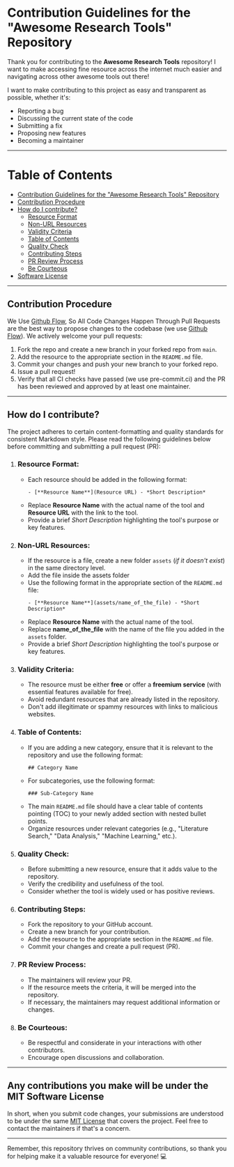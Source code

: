 # Contribution Guidelines for the "Awesome Research Tools" Repository

Thank you for contributing to the **Awesome Research Tools** repository! I want to make accessing fine resource across the internet much easier and navigating across other awesome tools out there!<br>

I want to make contributing to this project as easy and transparent as possible, whether it's:
- Reporting a bug
- Discussing the current state of the code
- Submitting a fix
- Proposing new features
- Becoming a maintainer

-- --
Table of Contents
=================

   * [Contribution Guidelines for the "Awesome Research Tools" Repository](#contribution-guidelines-for-the-awesome-research-tools-repository)
   * [Contribution Procedure](#contribution-procedure)
   * [How do I contribute?](#how-do-i-contribute)
      * [Resource Format](#resource-format)
      * [Non-URL Resources](#non-url-resources)
      * [Validity Criteria](#validity-criteria)
      * [Table of Contents](#table-of-contents)
      * [Quality Check](#quality-check)
      * [Contributing Steps](#contributing-steps)
      * [PR Review Process](#pr-review-process)
      * [Be Courteous](#be-courteous)
   * [Software License](#any-contributions-you-make-will-be-under-the-mit-software-license)

-- --
## Contribution Procedure
We Use [Github Flow](https://guides.github.com/introduction/flow/index.html), So All Code Changes Happen Through Pull Requests are the best way to propose changes to the codebase (we use [Github Flow](https://guides.github.com/introduction/flow/index.html)). We actively welcome your pull requests:

1. Fork the repo and create a new branch in your forked repo from `main`.
2. Add the resource to the appropriate section in the `README.md` file.
3. Commit your changes and push your new branch to your forked repo.
4. Issue a pull request!
5. Verify that all CI checks have passed (we use pre-commit.ci) and the PR has been reviewed and approved by at least one maintainer.

-- --
## How do I contribute?
The project adheres to certain content-formatting and quality standards for consistent Markdown style. Please read the following guidelines below before committing and submitting a pull request (PR):
1. ### **Resource Format**:
    - Each resource should be added in the following format:
        ```
        - [**Resource Name**](Resource URL) - *Short Description*
        ```
    - Replace **Resource Name** with the actual name of the tool and **Resource URL** with the link to the tool.
    - Provide a brief *Short Description* highlighting the tool's purpose or key features.

2. ### **Non-URL Resources**:
    - If the resource is a file, create a new folder `assets` (_if it doesn't exist_) in the same directory level.
    - Add the file inside the assets folder
    - Use the following format in the appropriate section of the `README.md` file:
        ```
        - [**Resource Name**](assets/name_of_the_file) - *Short Description*
        ```
    - Replace **Resource Name** with the actual name of the tool.
    - Replace **name_of_the_file** with the name of the file you added in the `assets` folder.
    - Provide a brief *Short Description* highlighting the tool's purpose or key features.

3. ### **Validity Criteria**:
    - The resource must be either **free** or offer a **freemium service** (with essential features available for free).
    - Avoid redundant resources that are already listed in the repository.
    - Don't add illegitimate or spammy resources with links to malicious websites.

4. ### **Table of Contents**:
    - If you are adding a new category, ensure that it is relevant to the repository and use the following format:
        ```
        ## Category Name
        ```
    - For subcategories, use the following format:
        ```
        ### Sub-Category Name
        ```
    - The main `README.md` file should have a clear table of contents pointing (TOC) to your newly added section with nested bullet points.
    - Organize resources under relevant categories (e.g., "Literature Search," "Data Analysis," "Machine Learning," etc.).

5. ### **Quality Check**:
    - Before submitting a new resource, ensure that it adds value to the repository.
    - Verify the credibility and usefulness of the tool.
    - Consider whether the tool is widely used or has positive reviews.

6. ### **Contributing Steps**:
    - Fork the repository to your GitHub account.
    - Create a new branch for your contribution.
    - Add the resource to the appropriate section in the `README.md` file.
    - Commit your changes and create a pull request (PR).

7. ### **PR Review Process**:
    - The maintainers will review your PR.
    - If the resource meets the criteria, it will be merged into the repository.
    - If necessary, the maintainers may request additional information or changes.

8. ### **Be Courteous**:
    - Be respectful and considerate in your interactions with other contributors.
    - Encourage open discussions and collaboration.
-- --

## Any contributions you make will be under the MIT Software License
In short, when you submit code changes, your submissions are understood to be under the same [MIT License](http://choosealicense.com/licenses/mit/) that covers the project. Feel free to contact the maintainers if that's a concern.

-- --
Remember, this repository thrives on community contributions, so thank you for helping make it a valuable resource for everyone! 💻